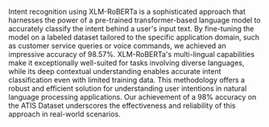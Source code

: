 Intent recognition using XLM-RoBERTa is a sophisticated approach that harnesses the power of a pre-trained transformer-based language model to accurately classify the intent behind a user's input text. By fine-tuning the model on a labeled dataset tailored to the specific application domain, such as customer service queries or voice commands, we achieved an impressive accuracy of 98.57%. XLM-RoBERTa's multi-lingual capabilities make it exceptionally well-suited for tasks involving diverse languages, while its deep contextual understanding enables accurate intent classification even with limited training data. This methodology offers a robust and efficient solution for understanding user intentions in natural language processing applications. Our achievement of a 98% accuracy on the ATIS Dataset underscores the effectiveness and reliability of this approach in real-world scenarios.
